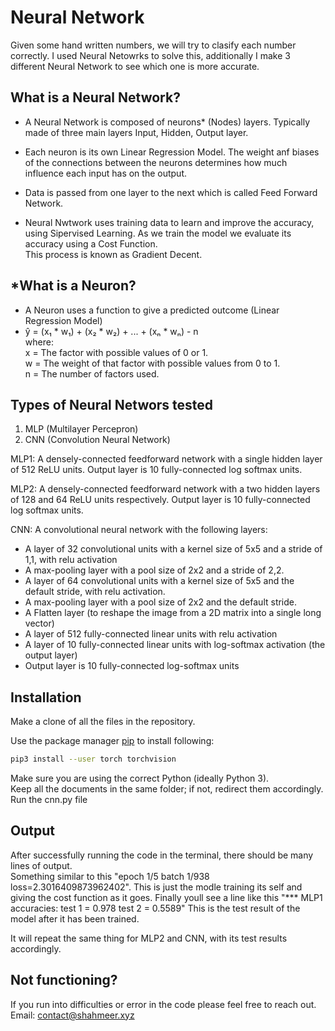 # Neural Network

Given some hand written numbers, we will try to clasify each number correctly.
I used Neural Netowrks to solve this, additionally I make 3 different Neural Network to see which one is more accurate.

## What is a Neural Network?
- A Neural Network is composed of neurons* (Nodes) layers. Typically made of three main layers Input, Hidden, Output layer.

- Each neuron is its own Linear Regression Model. The weight anf biases of the connections between the neurons determines how much influence each input has on the output.

- Data is passed from one layer to the next which is called Feed Forward Network.

- Neural Nwtwork uses training data to learn and improve the accuracy, using Sipervised Learning. As we train the model we evaluate its accuracy using a Cost Function.<br>
This process is known as Gradient Decent.

## *What is a Neuron?
- A Neuron uses a function to give a predicted outcome (Linear Regression Model)<br>
- ŷ = (x₁ * w₁) + (x₂ * w₂) + ... + (xₙ * wₙ) - n<br>
where:<br>
x = The factor with possible values of 0 or 1.<br>
w = The weight of that factor with possible values from 0 to 1.<br>
n = The number of factors used.<br>

## Types of Neural Networs tested
1. MLP (Multilayer Percepron)
2. CNN (Convolution Neural Network)

MLP1:
A densely-connected feedforward network with a single hidden layer of 512
ReLU units.  Output layer is 10 fully-connected log softmax
units.

MLP2:
A densely-connected feedforward network with a two hidden layers of 128
and 64 ReLU units respectively.  Output layer is 10 fully-connected log softmax
units.

CNN:
A convolutional neural network with the following layers:
* A layer of 32 convolutional units with a kernel size of 5x5 and a stride of 1,1, with relu activation
* A max-pooling layer with a pool size of 2x2 and a stride of 2,2.
* A layer of 64 convolutional units with a kernel size of 5x5 and the default stride, with relu activation.
* A max-pooling layer with a pool size of 2x2 and the default stride.
* A Flatten layer (to reshape the image from a 2D matrix into a single long vector)
* A layer of 512 fully-connected linear units with relu activation
* A layer of 10 fully-connected linear units with log-softmax activation (the output layer)
* Output layer is 10 fully-connected log-softmax units



## Installation

Make a clone of all the files in the repository.

Use the package manager [pip](https://pip.pypa.io/en/stable/) to install following:

```bash
pip3 install --user torch torchvision 
```
Make sure you are using the correct Python (ideally Python 3).<br>
Keep all the documents in the same folder; if not, redirect them accordingly.<br>
Run the cnn.py file

## Output

After successfully running the code in the terminal, there should be many lines of output.<br>
Something similar to this "epoch 1/5 batch   1/938 loss=2.3016409873962402".
This is just the modle training its self and giving the cost function as it goes.
Finally youll see a line like this "*** MLP1 accuracies: test 1 = 0.978 test 2 = 0.5589"
This is the test result of the model after it has been trained.

It will repeat the same thing for MLP2 and CNN, with its test results accordingly.

## Not functioning?
If you run into difficulties or error in the code please feel free to reach out.<br>
Email: contact@shahmeer.xyz